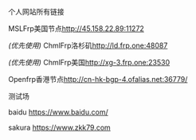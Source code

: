 个人网站所有链接

MSLFrp美国节点<http://45.158.22.89:11272>

*(优先使用)*  ChmlFrp洛杉矶<http://ld.frp.one:48087>

*(优先使用)*  ChmlFrp美国<http://xg-3.frp.one:23530>

Openfrp香港节点<http://cn-hk-bgp-4.ofalias.net:36779/>

测试场

baidu   <https://www.baidu.com/>

sakura   <https://www.zkk79.com>
